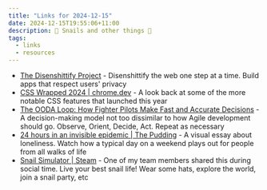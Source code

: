 ```yaml
---
title: "Links for 2024-12-15"
date: 2024-12-15T19:55:06+11:00
description: 🐌 Snails and other things 🐌
tags:
  - links
  - resources
---
```


- [The Disenshittify Project](https://deshittify.us/) - Disenshittify the web one step at a time. Build apps that respect users' privacy
- [CSS Wrapped 2024 | chrome.dev](https://chrome.dev/css-wrapped-2024/) - A look back at some of the more notable CSS features that launched this year
- [The OODA Loop: How Fighter Pilots Make Fast and Accurate Decisions](https://fs.blog/ooda-loop/) - A decision-making model not too dissimilar to how Agile development should go. Observe, Orient, Decide, Act. Repeat as necessary
- [24 hours in an invisible epidemic | The Pudding](https://pudding.cool/2023/09/invisible-epidemic/) - A visual essay about loneliness. Watch how a typical day on a weekend plays out for people from all walks of life 
- [Snail Simulator | Steam](https://store.steampowered.com/app/1500740/Snail_Simulator/) - One of my team members shared this during social time. Live your best snail life! Wear some hats, explore the world, join a snail party, etc
